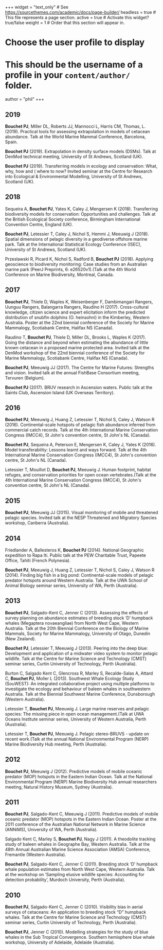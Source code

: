 +++
widget = "text_only"  # See https://sourcethemes.com/academic/docs/page-builder/
headless = true  # This file represents a page section.
active = true  # Activate this widget? true/false
weight = 1  # Order that this section will appear in.

# Choose the user profile to display
# This should be the username of a profile in your `content/author/` folder.
author = "phil"
+++

<h2 class="researchtitle">2019</h2>

<strong>Bouchet PJ</strong>, Miller DL, Roberts JJ, Mannocci L, Harris CM, Thomas, L. (2019). Practical tools for assessing extrapolation in models of cetacean abundance. Talk at the World Marine Mammal Conference, Barcelona, Spain.

<strong>Bouchet PJ</strong> (2019). Extrapolation in density surface models (DSMs). Talk at DenMod technical meeting, University of St Andrews, Scotland (UK).

<strong>Bouchet PJ</strong> (2019). Transferring models in ecology and conservation: What, why, how and ( where to now? Invited seminar at the Centre for Research into Ecological & Environmental Modelling, University of St Andrews, Scotland (UK). 

<h2 class="researchtitle">2018</h2>

Sequeira A, <strong>Bouchet PJ</strong>, Yates K, Caley J, Mengersen K (2018). Transferring biodiversity models for conservation: Opportunities and challenges. Talk at the British Ecological Society conference, Birmingham International Convention Centre, England (UK). 

<strong>Bouchet PJ</strong>, Letessier T, Caley J, Nichol S, Hemmi J, Meeuwig J (2018). Spatial dimensions of pelagic diversity in a geodiverse offshore marine park. Talk at the International Statistical Ecology Conference (ISEC), University of St Andrews, Scotland (UK). 

Przeslawski R, Picard K, Nichol S, Radford B, <strong>Bouchet PJ</strong> (2018). Applying geoscience to biodiversity monitoring: Case studies from an Australian marine park (PeerJ Preprints, 6: e26520v1).(Talk at the 4th World Conference on Marine Biodiversity, Montreal, Canada.

<h2 class="researchtitle">2017</h2>

<strong>Bouchet PJ</strong>, Thiele D, Waples K, Weisenberger F, Dambimangari Rangers, Uunguu Rangers, Balangarra Rangers, Raudino H (2017). Cross-cultural knowledge, citizen science and expert elicitation inform the predicted distribution of snubfin dolphins (O. heinsohni) in the Kimberley, Western Australia. Poster at the 22nd biennial conference of the Society for Marine Mammalogy, Scotiabank Centre, Halifax NS (Canada). 

Raudino T, <strong>Bouchet PJ</strong>, Thiele D, Miller DL, Brooks L, Waples K (2017). Going the distance and beyond when estimating the abundance of little known cetacean in a proposed marine protected area. Invited talk at the DenMod workshop of the 22nd biennial conference of the Society for Marine Mammalogy, Scotiabank Centre, Halifax NS (Canada).

<strong>Bouchet PJ</strong>, Meeuwig JJ (2017). The Centre for Marine Futures: Strengths and vision. Invited talk at the annual FishBase Consortium meeting, Tervuren (Belgium). 

<strong>Bouchet PJ</strong> (2017). BRUV research in Ascension waters. Public talk at the Saints Club, Ascension Island (UK Overseas Territory). 

<h2 class="researchtitle">2016</h2>

<strong>Bouchet PJ</strong>, Meeuwig J, Huang Z, Letessier T, Nichol S, Caley J, Watson R (2016). Continental-scale hotspots of pelagic fish abundance inferred from commercial catch records. Talk at the 4th International Marine Conservation Congress (IMCC4), St John's convention centre, St John's NL (Canada). 

<strong>Bouchet PJ</strong>, Sequeira A, Peterson E, Mengersen K, Caley J, Yates K (2016). Model transferability: Lessons learnt and ways forward. Talk at the 4th International Marine Conservation Congress (IMCC4), St John's convention centre, St John's NL (Canada). 

Letessier T, Mouillot D, <strong>Bouchet PJ</strong>, Meeuwig J. Human footprint, habitat refuges, and conservation priorities for open ocean vertebrates.(Talk at the 4th International Marine Conservation Congress (IMCC4), St John's convention centre, St John's NL (Canada).

<h2 class="researchtitle">2015</h2>

<strong>Bouchet PJ</strong>, Meeuwig JJ (2015). Visual monitoring of mobile and threatened pelagic species. Invited talk at the NESP Threatened and Migratory Species workshop, Canberra (Australia). 

<h2 class="researchtitle">2014</h2>

Friedlander A, Ballesteros K, <strong>Bouchet PJ</strong> (2014). National Geographic expedition to Rapa Iti. Public talk at the PEW Charitable Trust, Papeete Office, Tahiti (French Polynesia).

<strong>Bouchet PJ</strong>, Meeuwig J, Huang Z, Letessier T, Nichol S, Caley J, Watson R (2014). Finding big fish in a big pond: Continental-scale models of pelagic predator hotspots around Western Australia. Talk at the UWA School of Animal Biology seminar series, University of WA, Perth (Australia). 

<h2 class="researchtitle">2013</h2>

<strong>Bouchet PJ</strong>, Salgado-Kent C, Jenner C (2013). Assessing the effects of survey planning on abundance estimates of breeding stock ‘D’ humpback whales (Megaptera novaeangliae) from North West Cape, Western Australia. Talk at the 20th Biennial Conference on the Biology of Marine Mammals, Society for Marine Mammalogy, University of Otago, Dunedin (New Zealand). 

<strong>Bouchet PJ</strong>, Letessier T, Meeuwig J (2013). Peering into the deep blue: Development and application of a midwater video system to monitor pelagic wildlife. Talk at the Centre for Marine Science and Technology (CMST) seminar series, Curtin University of Technology, Perth (Australia). 

Burton C, Salgado Kent C, Glencross R, Marley S, Recalde-Salas A, Attard C, <strong>Bouchet PJ</strong>, Moller L (2013). Southwest Whale Ecology Study (SouWEST): An integrated collaborative project using multiple platforms to investigate the ecology and behaviour of baleen whales in southwestern Australia. Talk at the Biennial Southwest Marine Conference, Dunsborough (Western Australia).

Letessier T, <strong>Bouchet PJ</strong>, Meeuwig J. Large marine reserves and pelagic species: The missing piece in open ocean management.(Talk at UWA Oceans Institute seminar series, University of Western Australia, Perth (Australia). 

Letessier T, <strong>Bouchet PJ</strong>, Meeuwig J. Pelagic stereo-BRUVS - update on recent work.(Talk at the annual National Environmental Program (NERP) Marine Biodiversity Hub meeting, Perth (Australia).

<h2 class="researchtitle">2012</h2>

<strong>Bouchet PJ</strong>, Meeuwig J (2012). Predictive models of mobile oceanic predator (MOP) hotspots in the Eastern Indian Ocean. Talk at the National Environmental Program (NERP) Marine Biodiversity Hub annual researchers meeting, Natural History Museum, Sydney (Australia). 

<h2 class="researchtitle">2011</h2>

<strong>Bouchet PJ</strong>, Salgado-Kent C, Meeuwig J (2011). Predictive models of mobile oceanic predator (MOP) hotspots in the Eastern Indian Ocean. Poster at the 2011 conference of the Australian National Network in Marine Science (ANNiMS), University of WA, Perth (Australia). 

Salgado Kent C, Marley S, <strong>Bouchet PJ</strong>, Nagy J (2011). A theodolite tracking study of baleen whales in Geographe Bay, Western Australia. Talk at the 48th Annual Australian Marine Science Association (AMSA) Conference, Fremantle (Western Australia).

<strong>Bouchet PJ</strong>, Salgado-Kent C, Jenner C (2011). Breeding stock ‘D’ humpback whale population estimates from North West Cape, Western Australia. Talk at the workshop on ‘Sampling elusive wildlife species: Accounting for detection probability’, Murdoch University, Perth (Australia). 

<h2 class="researchtitle">2010</h2>

<strong>Bouchet PJ</strong>, Salgado-Kent C, Jenner C (2010). Visibility bias in aerial surveys of cetaceans: An application to breeding stock “D” humpback whales. Talk at the Centre for Marine Science and Technology (CMST) seminar series, Curtin University of Technology, Perth (Australia). 

<strong>Bouchet PJ</strong>, Jenner C (2010). Modelling strategies for the study of blue whales in the Sub Tropical Convergence. Southern hemisphere blue whale workshop, University of Adelaide, Adelaide (Australia). 

